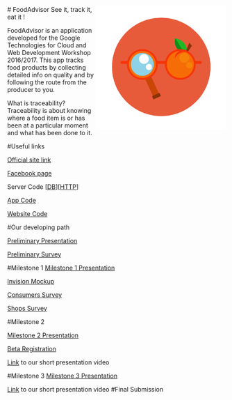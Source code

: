 
<img src="/.images/Progetto logo bkgrd.png" width="300" align="right">
# FoodAdvisor
See it, track it, eat it !


FoodAdvisor is an application developed for the Google Technologies for Cloud and Web Development Workshop 2016/2017.
This app tracks food products by collecting detailed info on quality and by following the route from the producer to you.

What is traceability?
Traceability is about knowing where a food item is or has been at a particular moment and what has been done to it.

#Useful links

[Official site link](http://foodadvisor.rane.pro/)

[Facebook page](https://www.facebook.com/FoodAdvisor.RaNe)

Server Code \[[DB](https://github.com/FoodAdvisorProject/FoodAdvisorServerDB)]\[[HTTP](https://github.com/FoodAdvisorProject/FoodAdvisorServerHTTP)]

[App Code](https://github.com/FoodAdvisorProject/FoodAdvisorAndroid)

[Website Code](https://github.com/FoodAdvisorProject/FoodAdvisorWebSite)

#Our developing path

[Preliminary Presentation](https://docs.google.com/presentation/d/1I0vtHCP-36p39E7kmA-qJwb1fRghlN5q98uxk9rwqVI/edit?usp=sharing)

[Preliminary Survey](https://docs.google.com/forms/d/1if9RzKRzISFLfNOXSVa2jrvLmlzgnplrk1anEsFALys/edit#responses)

#Milestone 1
[Milestone 1 Presentation](https://drive.google.com/open?id=1ryzY2SViv7uPFs_yEcL0PtHd2Nr71qPQpyr92jo2SF8)

[Invision Mockup](https://projects.invisionapp.com/share/VY9Y47ZGH)

[Consumers Survey](https://goo.gl/fn5UaG)

[Shops Survey](https://docs.google.com/forms/d/1HCm-BrWmVCNG-XEp7HlRP47yi6eHDLUtPF4zq0Ck_7s/edit?usp=sharing)

#Milestone 2

[Milestone 2 Presentation](https://drive.google.com/open?id=0BxqjKwLATPY0SExadVdvcjJ2MzA)

[Beta Registration](http://foodadvisor.rane.pro/beta/registration.html)

[Link](https://www.facebook.com/plugins/video.php?href=https%3A%2F%2Fwww.facebook.com%2FThecave3%2Fvideos%2F10210513375463400%2F&show_text=0&width=560) to our short presentation video

#Milestone 3
[Milestone 3 Presentation](https://docs.google.com/presentation/d/13FxPnp4MHeYXXnpnbvG29g325UW4UYooxJ5Zbgf05Tk/edit)

[Link](https://www.facebook.com/FoodAdvisor.RaNe/videos/300110737071890/) to our short presentation video
#Final Submission
